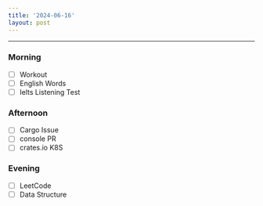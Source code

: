 ```yaml
---
title: '2024-06-16'
layout: post
---
```


---

### Morning

- [ ] Workout
- [ ] English Words
- [ ] Ielts Listening Test

### Afternoon

- [ ] Cargo Issue
- [ ] console PR
- [ ] crates.io K8S

### Evening

- [ ] LeetCode
- [ ] Data Structure
